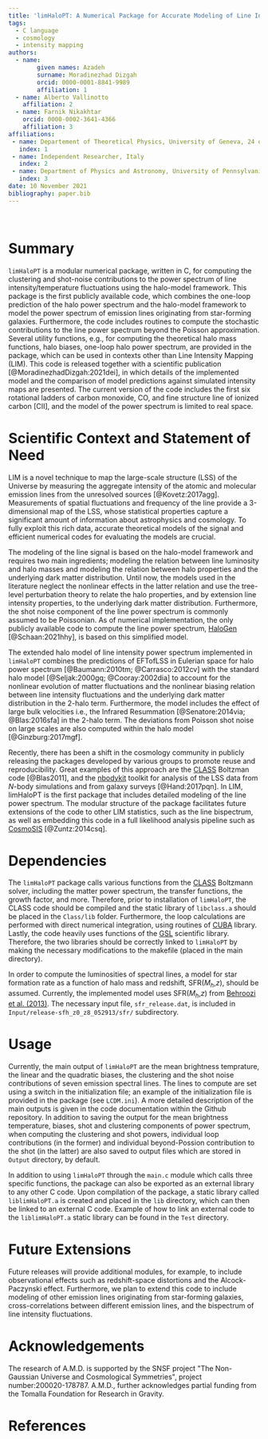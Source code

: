 ```yaml
---
title: 'limHaloPT: A Numerical Package for Accurate Modeling of Line Intensity Power Spectrum'
tags:
  - C language
  - cosmology
  - intensity mapping
authors:
  - name:
        given names: Azadeh 
        surname: Moradinezhad Dizgah
        orcid: 0000-0001-8841-9989
        affiliation: 1
  - name: Alberto Vallinotto  
    affiliation: 2
  - name: Farnik Nikakhtar
    orcid: 0000-0002-3641-4366
    affiliation: 3
affiliations:
 - name: Departement of Theoretical Physics, University of Geneva, 24 quai Ernest Ansermet, 1211 Geneva 4, Switzerland
   index: 1
 - name: Independent Researcher, Italy
   index: 2  
 - name: Department of Physics and Astronomy, University of Pennsylvania, 209 S. 33rd St., Philadelphia, PA 19104, USA
   index: 3   
date: 10 November 2021
bibliography: paper.bib
---
```


&nbsp;
&nbsp;
&nbsp;



# Summary

`limHaloPT` is a modular numerical package, written in C, for computing the clustering and shot-noise contributions to the power spectrum of line intensity/temperature fluctuations using the halo-model framework. This package is the first publicly available code, which combines the one-loop prediction of the halo power spectrum and the halo-model framework to model the power spectrum of emission lines originating from star-forming galaxies. Furthermore, the code includes routines to compute the stochastic contributions to the line power spectrum beyond the Poisson approximation. Several utility functions, e.g., for computing the theoretical halo mass functions, halo biases, one-loop halo power spectrum, are provided in the package, which can be used in contexts other than Line Intensity Mapping (LIM). This code is released together with a scientific publication [@MoradinezhadDizgah:2021dei], in which details of the implemented model and the comparison of model predictions against simulated intensity maps are presented. The current version of the code includes the first six rotational ladders of carbon monoxide, CO, and fine structure line of ionized carbon [CII], and the model of the power spectrum is limited to real space.


# Scientific Context and Statement of Need

LIM is a novel technique to map the large-scale structure (LSS) of the Universe by measuring the aggregate intensity of the atomic and molecular emission lines from the unresolved sources [@Kovetz:2017agg]. Measurements of spatial fluctuations and frequency of the line provide a 3-dimensional map of the LSS, whose statistical properties capture a significant amount of information about astrophysics and cosmology. To fully exploit this rich data, accurate theoretical models of the signal and efficient numerical codes for evaluating the models are crucial.

The modeling of the line signal is based on the halo-model framework and requires two main ingredients; modeling the relation between line luminosity and halo masses and modeling the relation between halo properties and the underlying dark matter distribution. Until now, the models used in the literature neglect the nonlinear effects in the latter relation and use the tree-level perturbation theory to relate the halo properties, and by extension line intensity properties, to the underlying dark matter distribution. Furthermore, the shot noise component of the line power spectrum is commonly assumed to be Poissonian. As of numerical implementation, the only publicly available code to compute the line power spectrum, [HaloGen](https://github.com/EmmanuelSchaan/HaloGen/tree/LIM) [@Schaan:2021hhy], is based on this simplified model.

The extended halo model of line intensity power spectrum implemented in `limHaloPT` combines the predictions of EFTofLSS in Eulerian space for halo power spectrum [@Baumann:2010tm; @Carrasco:2012cv] with the standard halo model [@Seljak:2000gq; @Cooray:2002dia] to account for the nonlinear evolution of matter fluctuations and the nonlinear biasing relation between line intensity fluctuations and the underlying dark matter distribution in the 2-halo term. Furthermore, the model includes the effect of large bulk velocities i.e., the Infrared Resummation [@Senatore:2014via; @Blas:2016sfa] in the 2-halo term. The deviations from Poisson shot noise on large scales are also computed within the halo model [@Ginzburg:2017mgf].

Recently, there has been a shift in the cosmology community in publicly releasing the packages developed by various groups to promote reuse and reproducibility. Great examples of this approach are the [CLASS](https://github.com/lesgourg/class_public) Boltzman code [@Blas2011], and the [nbodykit](https://nbodykit.readthedocs.io/en/latest/) toolkit for analysis of the LSS data from $N$-body simulations and from galaxy surveys [@Hand:2017pqn]. In LIM, limHaloPT is the first package that includes detailed modeling of the line power spectrum. The modular structure of the package facilitates future extensions of the code to other LIM statistics, such as the line bispectrum, as well as embedding this code in a full likelihood analysis pipeline such as [CosmoSIS](https://bitbucket.org/joezuntz/cosmosis/wiki/Home) [@Zuntz:2014csq].


# Dependencies

The `limHaloPT` package calls various functions from the [CLASS](https://github.com/lesgourg/class_public) Boltzmann solver, including the matter power spectrum, the transfer functions, the growth factor, and more. Therefore, prior to installation of `limHaloPT`, the CLASS code should be compiled and the static library of `libclass.a` should be placed in the `Class/lib` folder. Furthermore, the loop calculations are performed with direct numerical integration, using routines of [CUBA](http://www.feynarts.de/cuba/) library. Lastly, the code heavily uses functions of the [GSL](https://www.gnu.org/software/gsl/doc/html/) scientific library. Therefore, the two libraries should be correctly linked to `limHaloPT` by making the necessary modifications to the makefile (placed in the main directory).

In order to compute the luminosities of spectral lines, a model for star formation rate as a function of halo mass and redshift, SFR($M_h$,$z$), should be assumed. Currently, the implemented model uses SFR($M_h$,$z$) from [Behroozi et al. (2013)](https://arxiv.org/abs/1207.6105). The necessary input file, `sfr_release.dat`, is included in `Input/release-sfh_z0_z8_052913/sfr/` subdirectory.


# Usage

Currently, the main output of `limHaloPT` are the mean brightness temprature, the linear and the quadratic biases, the clustering and the shot noise contributions of seven emission spectral lines. The lines to compute are set using a switch in the initialization file; an example of the initialization file is provided in the package (see `LCDM.ini`). A more detailed description of the main outputs is given in the code documentation within the Github repository. In addition to saving the output for the mean brightness temperature, biases, shot and clustering components of power spectrum, when computing the clustering and shot powers, individual loop contributions (in the former) and individual beyond-Possion contribution to the shot (in the latter) are also saved to output files which are stored in `Output` directory, by default.

In addition to using `limHaloPT` through the `main.c` module which calls three specific functions, the package can also be exported as an external library to any other C code. Upon compilation of the package, a static library called `liblimHaloPT.a` is created and placed in the `lib` directory, which can then be linked to an external C code. Example of how to link an external code to the `liblimHaloPT.a` static library can be found in the `Test` directory.



# Future Extensions 

Future releases will provide additional modules, for example, to include observational effects such as redshift-space distortions and the Alcock-Paczynski effect. Furthermore, we plan to extend this code to include modeling of other emission lines originating from star-forming galaxies, cross-correlations between different emission lines, and the bispectrum of line intensity fluctuations. 


# Acknowledgements

The research of A.M.D. is supported by the SNSF project "The  Non-Gaussian  Universe and  Cosmological Symmetries", project number:200020-178787. A.M.D., further acknowledges partial funding from the Tomalla Foundation for Research in Gravity.


# References

